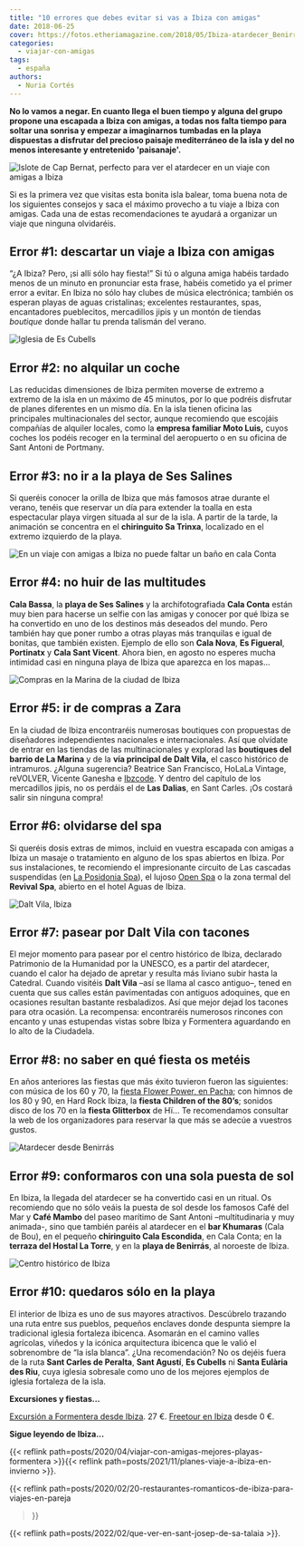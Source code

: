 ```yaml
---
title: "10 errores que debes evitar si vas a Ibiza con amigas"
date: 2018-06-25
cover: https://fotos.etheriamagazine.com/2018/05/Ibiza-atardecer_Benirras_consell-e1551949129730.jpg
categories: 
  - viajar-con-amigas
tags: 
  - españa
authors: 
  - Nuria Cortés
---
```


**No lo vamos a negar. En cuanto llega el buen tiempo y alguna del grupo propone una 
escapada a Ibiza con amigas, a todas nos falta tiempo para soltar una sonrisa y empezar 
a imaginarnos tumbadas en la playa dispuestas a disfrutar del precioso paisaje 
mediterráneo de la isla y del no menos interesante y entretenido 'paisanaje'.** 

![Islote de Cap Bernat, perfecto para ver el atardecer en un viaje con amigas a Ibiza](https://fotos.etheriamagazine.com/2018/05/Ibiza-atardecer_Benirras_consell-e1551949129730.jpg "Islote de Cap Bernat, frente a cala Benirrás © Consell d'Eivissa")

Si es la primera vez que visitas esta bonita isla balear, toma buena nota de los 
siguientes consejos y saca el máximo provecho a tu viaje a Ibiza con amigas. Cada una de 
estas recomendaciones te ayudará a organizar un viaje que ninguna olvidaréis. 

## Error #1: descartar un viaje a Ibiza con amigas

“¿A Ibiza? Pero, ¡si allí sólo hay fiesta!” Si tú o alguna amiga habéis tardado menos de 
un minuto en pronunciar esta frase, habéis cometido ya el primer error a evitar. En 
Ibiza no sólo hay clubes de música electrónica; también os esperan playas de aguas 
cristalinas; excelentes restaurantes, spas, encantadores pueblecitos, mercadillos jipis 
y un montón de tiendas _boutique_ donde hallar tu prenda talismán del verano. 

![Iglesia de Es Cubells](https://fotos.etheriamagazine.com/2018/05/Ibiza-Es-Cubells_Alberto-Paredes-e1551949146477.jpg "Iglesia de Es Cubells. © Alberto Paredes/ Moto Luis")

## Error #2: no alquilar un coche

Las reducidas dimensiones de Ibiza permiten moverse de extremo a extremo de la isla en 
un máximo de 45 minutos, por lo que podréis disfrutar de planes diferentes en un mismo 
día. En la isla tienen oficina las principales multinacionales del sector, aunque 
recomiendo que escojáis compañías de alquiler locales, como la **empresa familiar Moto 
Luis,** cuyos coches los podéis recoger en la terminal del aeropuerto o en su oficina de 
Sant Antoni de Portmany. 

## Error #3: no ir a la playa de Ses Salines

Si queréis conocer la orilla de Ibiza que más famosos atrae durante el verano, tenéis 
que reservar un día para extender la toalla en esta espectacular playa virgen situada al 
sur de la isla. A partir de la tarde, la animación se concentra en el **chiringuito Sa 
Trinxa**, localizado en el extremo izquierdo de la playa. 

![En un viaje con amigas a Ibiza no puede faltar un baño en cala Conta](https://fotos.etheriamagazine.com/2018/05/Ibiza-cala-conta_NC-e1551949167957.jpg "Cala Conta. © Nuria Cortés")

## Error #4: no huir de las multitudes

**Cala Bassa**, la **playa de Ses Salines** y la archifotografiada **Cala Conta** están 
muy bien para hacerse un selfie con las amigas y conocer por qué Ibiza se ha convertido 
en uno de los destinos más deseados del mundo. Pero también hay que poner rumbo a otras 
playas más tranquilas e igual de bonitas, que también existen. Ejemplo de ello son 
**Cala Nova**, **Es Figueral**, **Portinatx** y **Cala Sant Vicent**. Ahora bien, en 
agosto no esperes mucha intimidad casi en ninguna playa de Ibiza que aparezca en los 
mapas… 

![Compras en la Marina de la ciudad de Ibiza](https://fotos.etheriamagazine.com/2018/05/Ibiza-COMPRAS_MARINA_consell-e1551949185907.jpg "Compras en la Marina de la ciudad de Ibiza © Consell d'Eivissa")

## Error #5: ir de compras a Zara

En la ciudad de Ibiza encontraréis numerosas boutiques con propuestas de diseñadores 
independientes nacionales e internacionales. Así que olvídate de entrar en las tiendas 
de las multinacionales y explorad las **boutiques del barrio de La Marina** y de la 
**vía principal de Dalt Vila,** el casco histórico de intramuros. ¿Alguna sugerencia? 
Beatrice San Francisco, HoLaLa Vintage, reVOLVER, Vicente Ganesha e 
[Ibzcode](https://www.instagram.com/ibizacodepuerto/). Y dentro del capítulo de los 
mercadillos jipis, no os perdáis el de **Las Dalias**, en Sant Carles. ¡Os costará salir 
sin ninguna compra! 

## Error #6: olvidarse del spa

Si queréis dosis extras de mimos, incluid en vuestra escapada con amigas a Ibiza un 
masaje o tratamiento en alguno de los spas abiertos en Ibiza. Por sus instalaciones, te 
recomiendo el impresionante circuito de Las cascadas suspendidas (en [La Posidonia 
Spa](https://www.laposidonia-ibiza.com/es/)), el lujoso [Open 
Spa](https://ibizagranhotel.com/wellness/) o la zona termal del **Revival Spa**, abierto 
en el hotel Aguas de Ibiza. 

![Dalt Vila, Ibiza](https://fotos.etheriamagazine.com/2018/05/Ibiza-Dalt-Vila-5_consell_VM-e1551949201227.jpg "Dalt Vila, Ibiza © Consell d'Eivissa")

## Error #7: pasear por Dalt Vila con tacones

El mejor momento para pasear por el centro histórico de Ibiza, declarado Patrimonio de 
la Humanidad por la UNESCO, es a partir del atardecer, cuando el calor ha dejado de 
apretar y resulta más liviano subir hasta la Catedral. Cuando visitéis **Dalt Vila** 
–así se llama al casco antiguo–, tened en cuenta que sus calles están pavimentadas con 
antiguos adoquines, que en ocasiones resultan bastante resbaladizos. Así que mejor dejad 
los tacones para otra ocasión. La recompensa: encontraréis numerosos rincones con 
encanto y unas estupendas vistas sobre Ibiza y Formentera aguardando en lo alto de la 
Ciudadela. 

## Error #8: no saber en qué fiesta os metéis

En años anteriores las fiestas que más éxito tuvieron fueron las siguientes: con música 
de los 60 y 70, la [fiesta Flower Power, en 
Pacha](https://pacha.com/residence/flower-power); con himnos de los 80 y 90, en Hard 
Rock Ibiza, la **fiesta Children of the 80’s**; sonidos disco de los 70 en la **fiesta 
Glitterbox** de Hï... Te recomendamos consultar la web de los organizadores para 
reservar la que más se adecúe a vuestros gustos. 

![Atardecer desde Benirrás](https://fotos.etheriamagazine.com/2018/05/Ibiza-atardecer_benirras_pixabay-e1551949219365.jpg "Atardecer desde Benirrás (Pixabay)")

## Error #9: conformaros con una sola puesta de sol

En Ibiza, la llegada del atardecer se ha convertido casi en un ritual. Os recomiendo que 
no sólo veáis la puesta de sol desde los famosos Café del Mar y **Café Mambo** del paseo 
marítimo de Sant Antoni –multitudinaria y muy animada-, sino que también paréis al 
atardecer en el **bar Khumaras** (Cala de Bou), en el pequeño **chiringuito Cala 
Escondida**, en Cala Conta; en la **terraza del Hostal La Torre**, y en la **playa de 
Benirrás**, al noroeste de Ibiza. 

![Centro histórico de Ibiza](https://fotos.etheriamagazine.com/2018/05/ibiza_pixabay-e1551949241987.jpg "El centro histórico de Ibiza fue declarado Patrimonio de la Humanidad por la UNESCO")

## Error #10: quedaros sólo en la playa

El interior de Ibiza es uno de sus mayores atractivos. Descúbrelo trazando una ruta 
entre sus pueblos, pequeños enclaves donde despunta siempre la tradicional iglesia 
fortaleza ibicenca. Asomarán en el camino valles agrícolas, viñedos y la icónica 
arquitectura ibicenca que le valió el sobrenombre de “la isla blanca”. ¿Una 
recomendación? No os dejéis fuera de la ruta **Sant Carles de Peralta**, **Sant 
Agustí**, **Es Cubells** ni **Santa Eulària des Riu**, cuya iglesia sobresale como uno 
de los mejores ejemplos de iglesia fortaleza de la isla. 

**Excursiones y fiestas...** 

[Excursión a Formentera desde 
Ibiza](https://www.civitatis.com/es/ibiza/barco-ibiza-formentera/?aid=10211). 27 €. 
[Freetour en 
Ibiza](https://www.civitatis.com/es/ibiza-ciudad/free-tour-ibiza/?aid=10211) desde 0 €. 

**Sigue leyendo de Ibiza...** 

{{< reflink path=posts/2020/04/viajar-con-amigas-mejores-playas-formentera >}}{{< 
reflink path=posts/2021/11/planes-viaje-a-ibiza-en-invierno >}}. 

{{< reflink path=posts/2020/02/20-restaurantes-romanticos-de-ibiza-para-viajes-en-pareja 
>}} 

{{< reflink path=posts/2022/02/que-ver-en-sant-josep-de-sa-talaia >}}.
